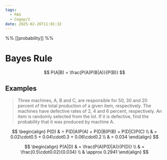 ```yaml
---
tags:
  - PAS
  - Cegep/2
date: 2025-02-26T11:01:32
---
```


%% [[probability]] %%

# Bayes Rule

$$
P(A|B) = \frac{P(A)P(B|A)}{P(B)}
$$

## Examples

> Three machines, A, B and C, are responsible for 50, 30 and 20 percent of the total production of a given item, respectively. The machines have defective rates of 2, 4 and 6 percent, respectively. An item is randomly selected from the lot. If it is defective, find the probability that it was produced by machine A.

$$
\begin{align}
P(D) & = P(D|A)P(A) + P(D|B)P(B) + P(D|C)P(C) \\
 & = 0.02\cdot0.5 + 0.04\cdot0.3 + 0.06\cdot0.2 \\
 & = 0.034
\end{align}
$$

$$
\begin{align}
P(A|D) & = \frac{P(A)P(D|A)}{P(D)} \\
 & = \frac{0.5\cdot0.02}{0.034} \\
 & \approx 0.2941
\end{align}
$$
